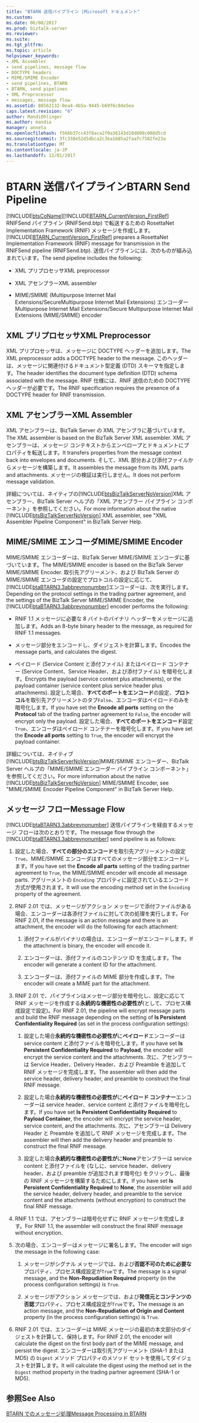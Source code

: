 ```yaml
---
title: "BTARN 送信パイプライン |Microsoft ドキュメント"
ms.custom: 
ms.date: 06/08/2017
ms.prod: biztalk-server
ms.reviewer: 
ms.suite: 
ms.tgt_pltfrm: 
ms.topic: article
helpviewer_keywords:
- XML Assembler
- send pipelines, message flow
- DOCTYPE headers
- MIME/SMIME Encoder
- send pipelines, BTARN
- BTARN, send pipelines
- XML Preprocessor
- messages, message flow
ms.assetid: 88562132-0ea4-4b5a-9445-b69f6c84e5ea
caps.latest.revision: "6"
author: MandiOhlinger
ms.author: mandia
manager: anneta
ms.openlocfilehash: f566b37cc43f8aca2f0a36143d10d809c008d5cd
ms.sourcegitcommit: 3fc338e52d5dbca2c3ea1685a2faafc7582fe23a
ms.translationtype: MT
ms.contentlocale: ja-JP
ms.lasthandoff: 12/01/2017
---
```

# <a name="btarn-send-pipeline"></a><span data-ttu-id="fe78c-102">BTARN 送信パイプライン</span><span class="sxs-lookup"><span data-stu-id="fe78c-102">BTARN Send Pipeline</span></span>
[!INCLUDE[btsCoName](../../includes/btsconame-md.md)]<span data-ttu-id="fe78c-103">[!INCLUDE[BTARN_CurrentVersion_FirstRef](../../includes/btarn-currentversion-firstref-md.md)] RNIFSend パイプライン (RNIFSend.btp) で転送するための RosettaNet Implementation Framework (RNIF) メッセージを作成します。</span><span class="sxs-lookup"><span data-stu-id="fe78c-103"> [!INCLUDE[BTARN_CurrentVersion_FirstRef](../../includes/btarn-currentversion-firstref-md.md)] prepares a RosettaNet Implementation Framework (RNIF) message for transmission in the RNIFSend pipeline (RNIFSend.btp).</span></span> <span data-ttu-id="fe78c-104">送信パイプラインには、次のものが組み込まれています。</span><span class="sxs-lookup"><span data-stu-id="fe78c-104">The send pipeline includes the following:</span></span>  
  
-   <span data-ttu-id="fe78c-105">XML プリプロセッサ</span><span class="sxs-lookup"><span data-stu-id="fe78c-105">XML preprocessor</span></span>  
  
-   <span data-ttu-id="fe78c-106">XML アセンブラー</span><span class="sxs-lookup"><span data-stu-id="fe78c-106">XML assembler</span></span>  
  
-   <span data-ttu-id="fe78c-107">MIME/SMIME (Multipurpose Internet Mail Extensions/SecureMultipurpose Internet Mail Extensions) エンコーダー</span><span class="sxs-lookup"><span data-stu-id="fe78c-107">Multipurpose Internet Mail Extensions/Secure Multipurpose Internet Mail Extensions (MIME/SMIME) encoder</span></span>  
  
## <a name="xml-preprocessor"></a><span data-ttu-id="fe78c-108">XML プリプロセッサ</span><span class="sxs-lookup"><span data-stu-id="fe78c-108">XML Preprocessor</span></span>  
 <span data-ttu-id="fe78c-109">XML プリプロセッサは、メッセージに DOCTYPE ヘッダーを追加します。</span><span class="sxs-lookup"><span data-stu-id="fe78c-109">The XML preprocessor adds a DOCTYPE header to the message.</span></span> <span data-ttu-id="fe78c-110">このヘッダーは、メッセージに関連付けるドキュメント型定義 (DTD) スキーマを指定します。</span><span class="sxs-lookup"><span data-stu-id="fe78c-110">The header identifies the document type definition (DTD) schema associated with the message.</span></span> <span data-ttu-id="fe78c-111">RNIF 仕様には、RNIF 送信のための DOCTYPE ヘッダーが必要です。</span><span class="sxs-lookup"><span data-stu-id="fe78c-111">The RNIF specification requires the presence of a DOCTYPE header for RNIF transmission.</span></span>  
  
## <a name="xml-assembler"></a><span data-ttu-id="fe78c-112">XML アセンブラー</span><span class="sxs-lookup"><span data-stu-id="fe78c-112">XML Assembler</span></span>  
 <span data-ttu-id="fe78c-113">XML アセンブラーは、BizTalk Server の XML アセンブラに基づいています。</span><span class="sxs-lookup"><span data-stu-id="fe78c-113">The XML assembler is based on the BizTalk Server XML assembler.</span></span> <span data-ttu-id="fe78c-114">XML アセンブラーは、メッセージ コンテキストからエンベロープとドキュメントにプロパティを転送します。</span><span class="sxs-lookup"><span data-stu-id="fe78c-114">It transfers properties from the message context back into envelopes and documents.</span></span> <span data-ttu-id="fe78c-115">そして、XML 部分および添付ファイルからメッセージを構築します。</span><span class="sxs-lookup"><span data-stu-id="fe78c-115">It assembles the message from its XML parts and attachments.</span></span> <span data-ttu-id="fe78c-116">メッセージの検証は実行しません。</span><span class="sxs-lookup"><span data-stu-id="fe78c-116">It does not perform message validation.</span></span>  
  
 <span data-ttu-id="fe78c-117">詳細については、ネイティブの[!INCLUDE[btsBizTalkServerNoVersion](../../includes/btsbiztalkservernoversion-md.md)]XML アセンブラー、BizTalk Server ヘルプの「XML アセンブラー パイプライン コンポーネント」を参照してください。</span><span class="sxs-lookup"><span data-stu-id="fe78c-117">For more information about the native [!INCLUDE[btsBizTalkServerNoVersion](../../includes/btsbiztalkservernoversion-md.md)] XML assembler, see "XML Assembler Pipeline Component" in BizTalk Server Help.</span></span>  
  
## <a name="mimesmime-encoder"></a><span data-ttu-id="fe78c-118">MIME/SMIME エンコーダ</span><span class="sxs-lookup"><span data-stu-id="fe78c-118">MIME/SMIME Encoder</span></span>  
 <span data-ttu-id="fe78c-119">MIME/SMIME エンコーダーは、BizTalk Server MIME/SMIME エンコーダに基づいています。</span><span class="sxs-lookup"><span data-stu-id="fe78c-119">The MIME/SMIME encoder is based on the BizTalk Server MIME/SMIME Encoder.</span></span> <span data-ttu-id="fe78c-120">取引先アグリーメント、および BizTalk Server の MIME/SMIME エンコーダの設定でプロトコルの設定に応じて、[!INCLUDE[btaBTARN3.3abbrevnonumber](../../includes/btabtarn3-3abbrevnonumber-md.md)]エンコーダーは、次を実行します。</span><span class="sxs-lookup"><span data-stu-id="fe78c-120">Depending on the protocol settings in the trading partner agreement, and the settings of the BizTalk Server MIME/SMIME Encoder, the [!INCLUDE[btaBTARN3.3abbrevnonumber](../../includes/btabtarn3-3abbrevnonumber-md.md)] encoder performs the following:</span></span>  
  
-   <span data-ttu-id="fe78c-121">RNIF 1.1 メッセージに必要な 8 バイトのバイナリ ヘッダーをメッセージに追加します。</span><span class="sxs-lookup"><span data-stu-id="fe78c-121">Adds an 8-byte binary header to the message, as required for RNIF 1.1 messages.</span></span>  
  
-   <span data-ttu-id="fe78c-122">メッセージ部分をエンコードし、ダイジェストを計算します。</span><span class="sxs-lookup"><span data-stu-id="fe78c-122">Encodes the message parts, and calculates the digest.</span></span>  
  
-   <span data-ttu-id="fe78c-123">ペイロード (Service Content と添付ファイル) またはペイロード コンテナー (Service Content、Service Header、および添付ファイル) を暗号化します。</span><span class="sxs-lookup"><span data-stu-id="fe78c-123">Encrypts the payload (service content plus attachments), or the payload container (service content plus service header plus attachments).</span></span> <span data-ttu-id="fe78c-124">設定した場合、**すべてのポートをエンコード**の設定、**プロトコル**を取引先アグリーメントのタブ`False`、エンコーダはペイロードのみを暗号化します。</span><span class="sxs-lookup"><span data-stu-id="fe78c-124">If you have set the **Encode all ports** setting on the **Protocol** tab of the trading partner agreement to `False`, the encoder will encrypt only the payload.</span></span> <span data-ttu-id="fe78c-125">設定した場合、**すべてのポートをエンコード**設定`True`、エンコーダはペイロード コンテナーを暗号化します。</span><span class="sxs-lookup"><span data-stu-id="fe78c-125">If you have set the **Encode all ports** setting to `True`, the encoder will encrypt the payload container.</span></span>  
  
 <span data-ttu-id="fe78c-126">詳細については、ネイティブ[!INCLUDE[btsBizTalkServerNoVersion](../../includes/btsbiztalkservernoversion-md.md)]MIME/SMIME エンコーダー、BizTalk Server ヘルプの「MIME/SMIME エンコーダー パイプライン コンポーネント」を参照してください。</span><span class="sxs-lookup"><span data-stu-id="fe78c-126">For more information about the native [!INCLUDE[btsBizTalkServerNoVersion](../../includes/btsbiztalkservernoversion-md.md)] MIME/SMIME Encoder, see "MIME/SMIME Encoder Pipeline Component" in BizTalk Server Help.</span></span>  
  
## <a name="message-flow"></a><span data-ttu-id="fe78c-127">メッセージ フロー</span><span class="sxs-lookup"><span data-stu-id="fe78c-127">Message Flow</span></span>  
 <span data-ttu-id="fe78c-128">[!INCLUDE[btaBTARN3.3abbrevnonumber](../../includes/btabtarn3-3abbrevnonumber-md.md)] 送信パイプラインを経由するメッセージ フローは次のとおりです。</span><span class="sxs-lookup"><span data-stu-id="fe78c-128">The message flow through the [!INCLUDE[btaBTARN3.3abbrevnonumber](../../includes/btabtarn3-3abbrevnonumber-md.md)] send pipeline is as follows:</span></span>  
  
1.  <span data-ttu-id="fe78c-129">設定した場合、**すべての部分のエンコード**を取引先アグリーメントの設定`True`、MIME/SMIME エンコーダはすべてのメッセージ部分をエンコードします。</span><span class="sxs-lookup"><span data-stu-id="fe78c-129">If you have set the **Encode all parts** setting of the trading partner agreement to `True`, the MIME/SMIME encoder will encode all message parts.</span></span> <span data-ttu-id="fe78c-130">アグリーメントの `Encoding` プロパティに設定されているエンコード方式が使用されます。</span><span class="sxs-lookup"><span data-stu-id="fe78c-130">It will use the encoding method set in the `Encoding` property of the agreement.</span></span>  
  
2.  <span data-ttu-id="fe78c-131">RNIF 2.01 では、メッセージがアクション メッセージで添付ファイルがある場合、エンコーダーは各添付ファイルに対して次の処理を実行します。</span><span class="sxs-lookup"><span data-stu-id="fe78c-131">For RNIF 2.01, if the message is an action message and there is an attachment, the encoder will do the following for each attachment:</span></span>  
  
    1.  <span data-ttu-id="fe78c-132">添付ファイルがバイナリの場合は、エンコーダーがエンコードします。</span><span class="sxs-lookup"><span data-stu-id="fe78c-132">If the attachment is binary, the encoder will encode it.</span></span>  
  
    2.  <span data-ttu-id="fe78c-133">エンコーダーは、添付ファイルのコンテンツ ID を生成します。</span><span class="sxs-lookup"><span data-stu-id="fe78c-133">The encoder will generate a content ID for the attachment.</span></span>  
  
    3.  <span data-ttu-id="fe78c-134">エンコーダーは、添付ファイルの MIME 部分を作成します。</span><span class="sxs-lookup"><span data-stu-id="fe78c-134">The encoder will create a MIME part for the attachment.</span></span>  
  
3.  <span data-ttu-id="fe78c-135">RNIF 2.01 で、パイプラインはメッセージ部分を暗号化し、設定に応じて RNIF メッセージを作成する**永続的な機密性の必要性が**(として、プロセス構成設定で設定)。</span><span class="sxs-lookup"><span data-stu-id="fe78c-135">For RNIF 2.01, the pipeline will encrypt message parts and build the RNIF message depending on the setting of **Is Persistent Confidentiality Required** (as set in the process configuration settings):</span></span>  
  
    1.  <span data-ttu-id="fe78c-136">設定した場合**永続的な機密性の必要性が**に**ペイロード**エンコーダーは service content と添付ファイルを暗号化します。</span><span class="sxs-lookup"><span data-stu-id="fe78c-136">If you have set **Is Persistent Confidentiality Required** to **Payload**, the encoder will encrypt the service content and the attachments.</span></span> <span data-ttu-id="fe78c-137">次に、アセンブラーは Service Header、Delivery Header、および Preamble を追加して RNIF メッセージを完成します。</span><span class="sxs-lookup"><span data-stu-id="fe78c-137">The assembler will then add the service header, delivery header, and preamble to construct the final RNIF message.</span></span>  
  
    2.  <span data-ttu-id="fe78c-138">設定した場合**永続的な機密性の必要性が**に**ペイロード コンテナー**エンコーダーは service header、service content と添付ファイルを暗号化します。</span><span class="sxs-lookup"><span data-stu-id="fe78c-138">If you have set **Is Persistent Confidentiality Required** to **Payload Container**, the encoder will encrypt the service header, service content, and the attachments.</span></span> <span data-ttu-id="fe78c-139">次に、アセンブラーは Delivery Header と Preamble を追加して RNIF メッセージを完成します。</span><span class="sxs-lookup"><span data-stu-id="fe78c-139">The assembler will then add the delivery header and preamble to construct the final RNIF message.</span></span>  
  
    3.  <span data-ttu-id="fe78c-140">設定した場合**永続的な機密性の必要性が**に**None**アセンブラーは service content と添付ファイルを (なしに、service header、delivery header、および preamble が追加されます暗号化) をクリックし、最後の RNIF メッセージを構築するためにします。</span><span class="sxs-lookup"><span data-stu-id="fe78c-140">If you have set **Is Persistent Confidentiality Required** to **None**, the assembler will add the service header, delivery header, and preamble to the service content and the attachments (without encryption) to construct the final RNIF message.</span></span>  
  
4.  <span data-ttu-id="fe78c-141">RNIF 1.1 では、アセンブラーは暗号化せずに RNIF メッセージを完成します。</span><span class="sxs-lookup"><span data-stu-id="fe78c-141">For RNIF 1.1, the assembler will construct the final RNIF message without encryption.</span></span>  
  
5.  <span data-ttu-id="fe78c-142">次の場合、エンコーダーはメッセージに署名します。</span><span class="sxs-lookup"><span data-stu-id="fe78c-142">The encoder will sign the message in the following case:</span></span>  
  
    1.  <span data-ttu-id="fe78c-143">メッセージがシグナル メッセージでは、および**否認不可のために必要な**プロパティ、プロセス構成設定が`True`です。</span><span class="sxs-lookup"><span data-stu-id="fe78c-143">The message is a signal message, and the **Non-Repudiation Required** property (in the process configuration settings) is `True`.</span></span>  
  
    2.  <span data-ttu-id="fe78c-144">メッセージがアクション メッセージでは、および**発信元とコンテンツの否認**プロパティ、プロセス構成設定が`True`です。</span><span class="sxs-lookup"><span data-stu-id="fe78c-144">The message is an action message, and the **Non-Repudiation of Origin and Content** property (in the process configuration settings) is `True`.</span></span>  
  
6.  <span data-ttu-id="fe78c-145">RNIF 2.01 では、エンコーダーは MIME メッセージの最初の本文部分のダイジェストを計算して、保持します。</span><span class="sxs-lookup"><span data-stu-id="fe78c-145">For RNIF 2.01, the encoder will calculate the digest on the first body part of the MIME message, and persist the digest.</span></span> <span data-ttu-id="fe78c-146">エンコーダーは取引先アグリーメント (SHA-1 または MD5) の `Digest` メソッド プロパティのメソッド セットを使用してダイジェストを計算します。</span><span class="sxs-lookup"><span data-stu-id="fe78c-146">It will calculate the digest using the method set in the `Digest` method property in the trading partner agreement (SHA-1 or MD5).</span></span>  
  
## <a name="see-also"></a><span data-ttu-id="fe78c-147">参照</span><span class="sxs-lookup"><span data-stu-id="fe78c-147">See Also</span></span>  
 [<span data-ttu-id="fe78c-148">BTARN でのメッセージ処理</span><span class="sxs-lookup"><span data-stu-id="fe78c-148">Message Processing in BTARN</span></span>](../../adapters-and-accelerators/accelerator-rosettanet/message-processing-in-btarn.md)